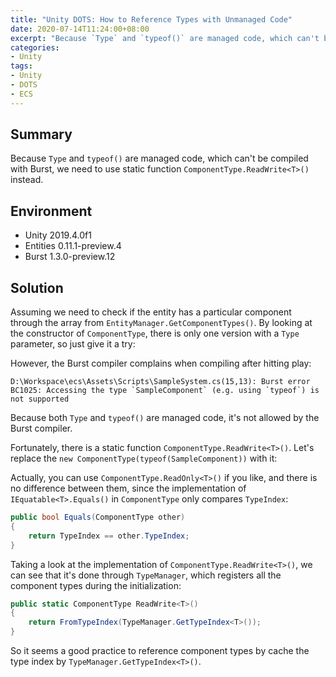 ```yaml
---
title: "Unity DOTS: How to Reference Types with Unmanaged Code"
date: 2020-07-14T11:24:00+08:00
excerpt: "Because `Type` and `typeof()` are managed code, which can't be compiled with Burst, we need to use static function `ComponentType.ReadWrite<T>()` instead."
categories:
- Unity
tags:
- Unity
- DOTS
- ECS
---
```


## Summary

Because `Type` and `typeof()` are managed code, which can't be compiled with Burst, we need to use static function `ComponentType.ReadWrite<T>()` instead.

## Environment

- Unity 2019.4.0f1
- Entities 0.11.1-preview.4
- Burst 1.3.0-preview.12

## Solution

Assuming we need to check if the entity has a particular component through the array from `EntityManager.GetComponentTypes()`. By looking at the constructor of `ComponentType`, there is only one version with a `Type` parameter, so just give it a try:

<script src="https://gist.github.com/NagaChiang/8ce54f96531b69d137849449db3baad4.js"></script>

However, the Burst compiler complains when compiling after hitting play:

```
D:\Workspace\ecs\Assets\Scripts\SampleSystem.cs(15,13): Burst error BC1025: Accessing the type `SampleComponent` (e.g. using `typeof`) is not supported
```

Because both `Type` and `typeof()` are managed code, it's not allowed by the Burst compiler.

Fortunately, there is a static function `ComponentType.ReadWrite<T>()`. Let's replace the `new ComponentType(typeof(SampleComponent))` with it:

<script src="https://gist.github.com/NagaChiang/b11b339e63f1060610eb4742408f352f.js"></script>

Actually, you can use `ComponentType.ReadOnly<T>()` if you like, and there is no difference between them, since the implementation of `IEquatable<T>.Equals()` in `ComponentType` only compares `TypeIndex`:

```cs
public bool Equals(ComponentType other)
{
    return TypeIndex == other.TypeIndex;
}
```

Taking a look at the implementation of `ComponentType.ReadWrite<T>()`, we can see that it's done through `TypeManager`, which registers all the component types during the initialization:

```cs
public static ComponentType ReadWrite<T>()
{
    return FromTypeIndex(TypeManager.GetTypeIndex<T>());
}
```

So it seems a good practice to reference component types by cache the type index by `TypeManager.GetTypeIndex<T>()`.